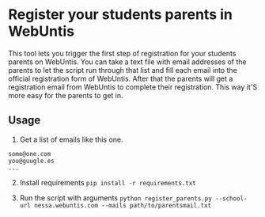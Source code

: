 # Register your students parents in WebUntis
This tool lets you trigger the first step of registration for your students parents on WebUntis.
You can take a text file with email addresses of the parents to let the script run through that 
list and fill each email into the official registration form of WebUntis. After that the parents
will get a registration email from WebUntis to complete their registration.
This way it'S more easy for the parents to get in.

## Usage
1. Get a list of emails like this one.
```
some@one.com
you@guugle.es
...
```
2. Install requirements
`pip install -r requirements.txt`

3. Run the script with arguments
`python register_parents.py --school-url nessa.webuntis.com --mails path/to/parentsmail.txt`

